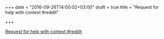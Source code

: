 +++
date = "2016-09-26T14:00:02+03:00"
draft = true
title = "Request for help with context  #reddit"

+++

<p><a href="https://t.co/yauaRmqKUI">Request for help with context  #reddit</a></p>
